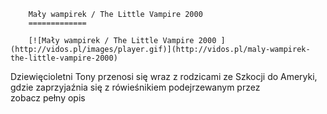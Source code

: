 
        Mały wampirek / The Little Vampire 2000 
        =============
        
        [![Mały wampirek / The Little Vampire 2000 ](http://vidos.pl/images/player.gif)](http://vidos.pl/maly-wampirek-the-little-vampire-2000)
        
        
 Dziewięcioletni Tony przenosi się wraz z rodzicami ze Szkocji do Ameryki, gdzie zaprzyjaźnia się z rówieśnikiem podejrzewanym przez zobacz pełny opis
    